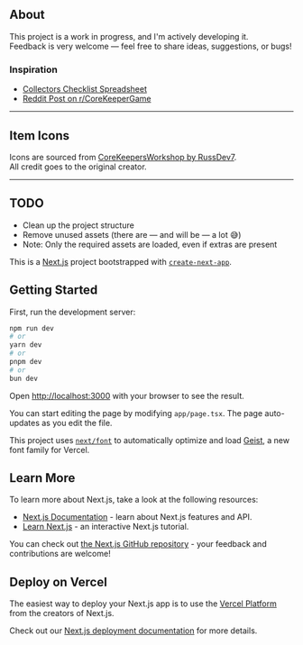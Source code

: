 ## About

This project is a work in progress, and I'm actively developing it.  
Feedback is very welcome — feel free to share ideas, suggestions, or bugs!

### Inspiration  
- [Collectors Checklist Spreadsheet](https://docs.google.com/spreadsheets/d/1-JP8dCOhp6oVlJAIJcoxaX_M0SfSPAHDL2GCvFz2U9M/edit?gid=0#gid=0)  
- [Reddit Post on r/CoreKeeperGame](https://www.reddit.com/r/CoreKeeperGame/comments/11k476k/collectors_checklist_version_deux/)

---

## Item Icons

Icons are sourced from [CoreKeepersWorkshop by RussDev7](https://github.com/RussDev7/CoreKeepersWorkshop).  
All credit goes to the original creator.

---

## TODO

- Clean up the project structure  
- Remove unused assets (there are — and will be — a lot 😅)  
- Note: Only the required assets are loaded, even if extras are present



This is a [Next.js](https://nextjs.org) project bootstrapped with [`create-next-app`](https://nextjs.org/docs/app/api-reference/cli/create-next-app).

## Getting Started

First, run the development server:

```bash
npm run dev
# or
yarn dev
# or
pnpm dev
# or
bun dev
```

Open [http://localhost:3000](http://localhost:3000) with your browser to see the result.

You can start editing the page by modifying `app/page.tsx`. The page auto-updates as you edit the file.

This project uses [`next/font`](https://nextjs.org/docs/app/building-your-application/optimizing/fonts) to automatically optimize and load [Geist](https://vercel.com/font), a new font family for Vercel.

## Learn More

To learn more about Next.js, take a look at the following resources:

- [Next.js Documentation](https://nextjs.org/docs) - learn about Next.js features and API.
- [Learn Next.js](https://nextjs.org/learn) - an interactive Next.js tutorial.

You can check out [the Next.js GitHub repository](https://github.com/vercel/next.js) - your feedback and contributions are welcome!

## Deploy on Vercel

The easiest way to deploy your Next.js app is to use the [Vercel Platform](https://vercel.com/new?utm_medium=default-template&filter=next.js&utm_source=create-next-app&utm_campaign=create-next-app-readme) from the creators of Next.js.

Check out our [Next.js deployment documentation](https://nextjs.org/docs/app/building-your-application/deploying) for more details.
